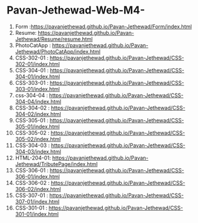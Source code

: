 # Pavan-Jethewad-Web-M4-
1) Form :https://pavanjethewad.github.io/Pavan-Jethewad/Form/index.html
2) Resume: https://pavanjethewad.github.io/Pavan-Jethewad/Resume/resume.html
3) PhotoCatApp : https://pavanjethewad.github.io/Pavan-Jethewad/PhotoCatApp/index.html
4) CSS-302-01 : https://pavanjethewad.github.io/Pavan-Jethewad/CSS-302-01/index.html
5) CSS-304-01 : https://pavanjethewad.github.io/Pavan-Jethewad/CSS-304-01/index.html
6) CSS-303-01 : https://pavanjethewad.github.io/Pavan-Jethewad/CSS-303-01/index.html
7) css-304-04 : https://pavanjethewad.github.io/Pavan-Jethewad/CSS-304-04/index.html
8) CSS-304-02 : https://pavanjethewad.github.io/Pavan-Jethewad/CSS-304-02/index.html
9) CSS-305-01 : https://pavanjethewad.github.io/Pavan-Jethewad/CSS-305-01/index.html
10) CSS-305-02 : https://pavanjethewad.github.io/Pavan-Jethewad/CSS-305-02/index.html
11) CSS-304-03 : https://pavanjethewad.github.io/Pavan-Jethewad/CSS-304-03/index.html
12) HTML-204-01: https://pavanjethewad.github.io/Pavan-Jethewad/TributePage/index.html
13) CSS-306-01 : https://pavanjethewad.github.io/Pavan-Jethewad/CSS-306-01/index.html
14) CSS-306-02 : https://pavanjethewad.github.io/Pavan-Jethewad/CSS-306-02/index.html
15) CSS-307-01 : https://pavanjethewad.github.io/Pavan-Jethewad/CSS-307-01/index.html
16) CSS-301-01 : https://pavanjethewad.github.io/Pavan-Jethewad/CSS-301-01/index.html
